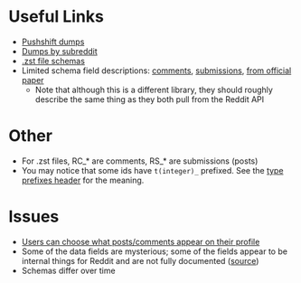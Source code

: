 # Useful Links
- [Pushshift dumps](https://academictorrents.com/browse.php?search=RaiderBDev)
- [Dumps by subreddit](https://academictorrents.com/details/1614740ac8c94505e4ecb9d88be8bed7b6afddd4)
- [.zst file schemas](https://github.com/ArthurHeitmann/arctic_shift/tree/master/schemas)
- Limited schema field descriptions: [comments](https://praw.readthedocs.io/en/stable/code_overview/models/comment.html), [submissions](https://praw.readthedocs.io/en/stable/code_overview/models/submission.html), [from official paper](https://ojs.aaai.org/index.php/ICWSM/article/download/7347/7201?utm_source=consensus)
    - Note that although this is a different library, they should roughly describe the same thing as they both pull from the Reddit API

# Other
- For .zst files, RC_* are comments, RS_* are submissions (posts)
- You may notice that some ids have `t(integer)_` prefixed. See the [type prefixes header](https://www.reddit.com/dev/api/) for the meaning.

# Issues
- [Users can choose what posts/comments appear on their profile](https://www.reddit.com/r/reddit/comments/1l2hl4l/curate_your_reddit_profile_content_with_new/)
- Some of the data fields are mysterious; some of the fields appear to be internal things for Reddit and are not fully documented ([source](https://www.reddit.com/r/pushshift/comments/1itme1k/comment/mevifds/))
- Schemas differ over time